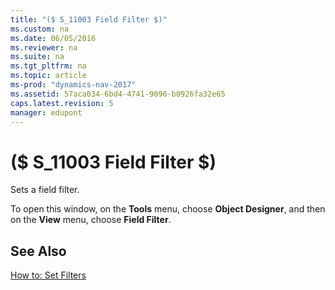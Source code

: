```yaml
---
title: "($ S_11003 Field Filter $)"
ms.custom: na
ms.date: 06/05/2016
ms.reviewer: na
ms.suite: na
ms.tgt_pltfrm: na
ms.topic: article
ms-prod: "dynamics-nav-2017"
ms.assetid: 57aca034-6bd4-4741-9096-b0926fa32e65
caps.latest.revision: 5
manager: edupont
---
```

# ($ S_11003 Field Filter $)
Sets a field filter.  

 To open this window, on the **Tools** menu, choose **Object Designer**, and then on the **View** menu, choose **Field Filter**.  

## See Also  
 [How to: Set Filters](dynamics-nav/How%20to:%20Set%20Filters.md)
